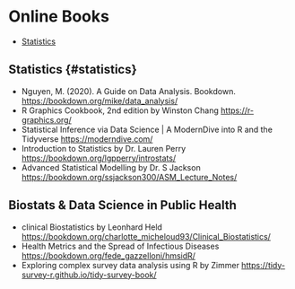 # Online Books
- [Statistics](#statistics) 



## Statistics {#statistics}
- Nguyen, M. (2020). A Guide on Data Analysis. Bookdown. https://bookdown.org/mike/data_analysis/
- R Graphics Cookbook, 2nd edition by Winston Chang https://r-graphics.org/
- Statistical Inference via Data Science | A ModernDive into R and the Tidyverse https://moderndive.com/
- Introduction to Statistics by Dr. Lauren Perry https://bookdown.org/lgpperry/introstats/
- Advanced Statistical Modelling by Dr. S Jackson https://bookdown.org/ssjackson300/ASM_Lecture_Notes/

## Biostats & Data Science in Public Health
- clinical Biostatistics by Leonhard Held https://bookdown.org/charlotte_micheloud93/Clinical_Biostatistics/
- Health Metrics and the Spread of Infectious Diseases https://bookdown.org/fede_gazzelloni/hmsidR/
- Exploring complex survey data analysis using R by Zimmer https://tidy-survey-r.github.io/tidy-survey-book/
